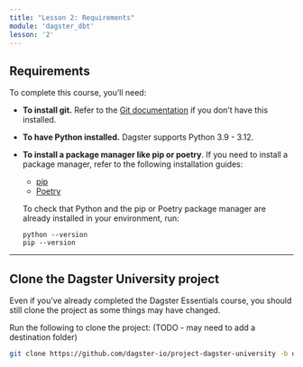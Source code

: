 ```yaml
---
title: "Lesson 2: Requirements"
module: 'dagster_dbt'
lesson: '2'
---
```


## Requirements

To complete this course, you’ll need:

- **To install git.** Refer to the [Git documentation](https://github.com/git-guides/install-git) if you don’t have this installed.
- **To have Python installed.**  Dagster supports Python 3.9 - 3.12.
- **To install a package manager like pip or poetry**. If you need to install a package manager, refer to the following installation guides:
  - [pip](https://pip.pypa.io/en/stable/installation/)
  - [Poetry](https://python-poetry.org/docs/)

   To check that Python and the pip or Poetry package manager are already installed in your environment, run:

   ```shell
   python --version
   pip --version
   ```

---

## Clone the Dagster University project

Even if you’ve already completed the Dagster Essentials course, you should still clone the project as some things may have changed.

Run the following to clone the project: (TODO - may need to add a destination folder)

```bash
git clone https://github.com/dagster-io/project-dagster-university -b dbt/starter-kit
```